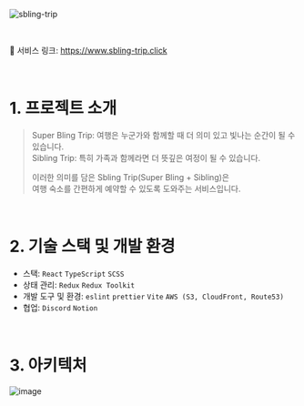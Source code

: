 ![sbling-trip](https://github.com/sbling-trip/sbling-trip-front/assets/112460430/542acf56-0a33-41de-90ad-2e2c66cf59a7)

<br>

🔗 서비스 링크: https://www.sbling-trip.click

<br>

# 1. 프로젝트 소개

> Super Bling Trip: 여행은 누군가와 함께할 때 더 의미 있고 빛나는 순간이 될 수 있습니다. <br>
> Sibling Trip: 특히 가족과 함께라면 더 뜻깊은 여정이 될 수 있습니다. <br>
>
> 이러한 의미를 담은 Sbling Trip(Super Bling + Sibling)은 <br>
> 여행 숙소를 간편하게 예약할 수 있도록 도와주는 서비스입니다. <br>

<br>

# 2. 기술 스택 및 개발 환경

- 스택: `React` `TypeScript` `SCSS`
- 상태 관리: `Redux` `Redux Toolkit`
- 개발 도구 및 환경: `eslint` `prettier` `Vite` `AWS (S3, CloudFront, Route53)`
- 협업: `Discord` `Notion`

<br>

# 3. 아키텍처

![image](https://github.com/sbling-trip/sbling-trip-front/assets/112460430/4c6edc3f-1f17-413d-94e4-785216c951e3)

<br>

